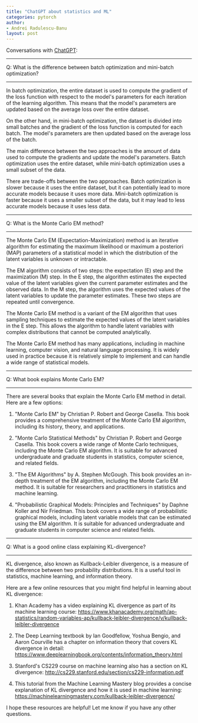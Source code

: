 ```yaml
---
title: "ChatGPT about statistics and ML"
categories: pytorch
author:
- Andrei Radulescu-Banu
layout: post
---
```


Conversations with [ChatGPT](https://openai.com/blog/chatgpt/):

---

Q: What is the difference between batch optimization and mini-batch optimization?

---

In batch optimization, the entire dataset is used to compute the gradient of the loss function with respect to the model's parameters for each iteration of the learning algorithm. This means that the model's parameters are updated based on the average loss over the entire dataset.

On the other hand, in mini-batch optimization, the dataset is divided into small batches and the gradient of the loss function is computed for each batch. The model's parameters are then updated based on the average loss of the batch.

The main difference between the two approaches is the amount of data used to compute the gradients and update the model's parameters. Batch optimization uses the entire dataset, while mini-batch optimization uses a small subset of the data.

There are trade-offs between the two approaches. Batch optimization is slower because it uses the entire dataset, but it can potentially lead to more accurate models because it uses more data. Mini-batch optimization is faster because it uses a smaller subset of the data, but it may lead to less accurate models because it uses less data.

---

Q: What is the Monte Carlo EM method?

---

The Monte Carlo EM (Expectation-Maximization) method is an iterative algorithm for estimating the maximum likelihood or maximum a posteriori (MAP) parameters of a statistical model in which the distribution of the latent variables is unknown or intractable.

The EM algorithm consists of two steps: the expectation (E) step and the maximization (M) step. In the E step, the algorithm estimates the expected value of the latent variables given the current parameter estimates and the observed data. In the M step, the algorithm uses the expected values of the latent variables to update the parameter estimates. These two steps are repeated until convergence.

The Monte Carlo EM method is a variant of the EM algorithm that uses sampling techniques to estimate the expected values of the latent variables in the E step. This allows the algorithm to handle latent variables with complex distributions that cannot be computed analytically.

The Monte Carlo EM method has many applications, including in machine learning, computer vision, and natural language processing. It is widely used in practice because it is relatively simple to implement and can handle a wide range of statistical models.

---

Q: What book explains Monte Carlo EM?

---

There are several books that explain the Monte Carlo EM method in detail. Here are a few options:

1. "Monte Carlo EM" by Christian P. Robert and George Casella. This book provides a comprehensive treatment of the Monte Carlo EM algorithm, including its history, theory, and applications.

2. "Monte Carlo Statistical Methods" by Christian P. Robert and George Casella. This book covers a wide range of Monte Carlo techniques, including the Monte Carlo EM algorithm. It is suitable for advanced undergraduate and graduate students in statistics, computer science, and related fields.

3. "The EM Algorithms" by A. Stephen McGough. This book provides an in-depth treatment of the EM algorithm, including the Monte Carlo EM method. It is suitable for researchers and practitioners in statistics and machine learning.

4. "Probabilistic Graphical Models: Principles and Techniques" by Daphne Koller and Nir Friedman. This book covers a wide range of probabilistic graphical models, including latent variable models that can be estimated using the EM algorithm. It is suitable for advanced undergraduate and graduate students in computer science and related fields.

---

Q: What is a good online class explaining KL-divergence?

---

KL divergence, also known as Kullback-Leibler divergence, is a measure of the difference between two probability distributions. It is a useful tool in statistics, machine learning, and information theory.

Here are a few online resources that you might find helpful in learning about KL divergence:

1. Khan Academy has a video explaining KL divergence as part of its machine learning course: https://www.khanacademy.org/math/ap-statistics/random-variables-ap/kullback-leibler-divergence/v/kullback-leibler-divergence

2. The Deep Learning textbook by Ian Goodfellow, Yoshua Bengio, and Aaron Courville has a chapter on information theory that covers KL divergence in detail: https://www.deeplearningbook.org/contents/information_theory.html

3. Stanford's CS229 course on machine learning also has a section on KL divergence: http://cs229.stanford.edu/section/cs229-information.pdf

4. This tutorial from the Machine Learning Mastery blog provides a concise explanation of KL divergence and how it is used in machine learning: https://machinelearningmastery.com/kullback-leibler-divergence/

I hope these resources are helpful! Let me know if you have any other questions.
